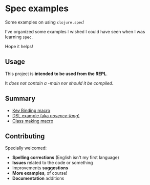 # Spec examples
Some examples on using `clojure.spec`!

I've organized some examples I wished I could have seen when I was learning `spec`.

Hope it helps!

## Usage

This project is **intended to be used from the REPL**.

It _does not contain a -main nor should it be compiled_.

## Summary
  - [Key Binding macro](doc/bindings_utils.md)
  - [DSL example (aka _nosence-lang_)](doc/dsl_example.md)
  - [Class making macro](doc/class_maker.md)
  
## Contributing

Specially welcomed:
  - **Spelling corrections** (English isn't my first language)
  - **Issues** related to the code or something
  - Improvements **suggestions**
  - **More examples**, of course!
  - **Documentation** additions
